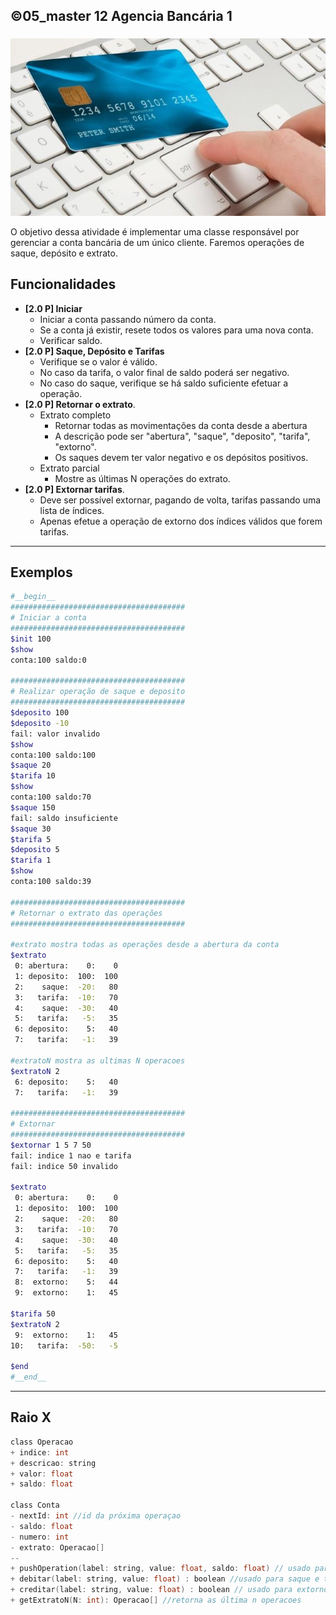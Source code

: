 ## ©05_master 12 Agencia Bancária 1
###

![](figura.jpg)


O objetivo dessa atividade é implementar uma classe responsável por gerenciar a conta bancária de um único cliente. Faremos operações de saque, depósito e extrato.

## Funcionalidades

- **[2.0 P] Iniciar**
    - Iniciar a conta passando número da conta.
    - Se a conta já existir, resete todos os valores para uma nova conta.
    - Verificar saldo.
- **[2.0 P] Saque, Depósito e Tarifas**
    - Verifique se o valor é válido.
    - No caso da tarifa, o valor final de saldo poderá ser negativo.
    - No caso do saque, verifique se há saldo suficiente efetuar a operação. 
- **[2.0 P] Retornar o extrato**.
    - Extrato completo
        - Retornar todas as movimentações da conta desde a abertura
        - A descrição pode ser "abertura", "saque", "deposito", "tarifa", "extorno".
        - Os saques devem ter valor negativo e os depósitos positivos.
    - Extrato parcial
      - Mostre as últimas N operações do extrato.
- **[2.0 P] Extornar tarifas**.
    - Deve ser possível extornar, pagando de volta, tarifas passando uma lista de índices.
    - Apenas efetue a operação de extorno dos índices válidos que forem tarifas.

***
## Exemplos

```bash
#__begin__
#######################################
# Iniciar a conta
#######################################
$init 100
$show 
conta:100 saldo:0

#######################################
# Realizar operação de saque e deposito
#######################################
$deposito 100
$deposito -10
fail: valor invalido
$show
conta:100 saldo:100
$saque 20
$tarifa 10
$show
conta:100 saldo:70
$saque 150
fail: saldo insuficiente
$saque 30
$tarifa 5
$deposito 5
$tarifa 1
$show
conta:100 saldo:39

#######################################
# Retornar o extrato das operações
#######################################

#extrato mostra todas as operações desde a abertura da conta
$extrato
 0: abertura:    0:    0
 1: deposito:  100:  100
 2:    saque:  -20:   80
 3:   tarifa:  -10:   70
 4:    saque:  -30:   40
 5:   tarifa:   -5:   35
 6: deposito:    5:   40
 7:   tarifa:   -1:   39

#extratoN mostra as ultimas N operacoes
$extratoN 2
 6: deposito:    5:   40
 7:   tarifa:   -1:   39

#######################################
# Extornar
#######################################
$extornar 1 5 7 50
fail: indice 1 nao e tarifa
fail: indice 50 invalido

$extrato
 0: abertura:    0:    0
 1: deposito:  100:  100
 2:    saque:  -20:   80
 3:   tarifa:  -10:   70
 4:    saque:  -30:   40
 5:   tarifa:   -5:   35
 6: deposito:    5:   40
 7:   tarifa:   -1:   39
 8:  extorno:    5:   44
 9:  extorno:    1:   45

$tarifa 50
$extratoN 2
 9:  extorno:    1:   45
10:   tarifa:  -50:   -5

$end
#__end__
```

***
## Raio X

````c
class Operacao
+ indice: int
+ descricao: string
+ valor: float
+ saldo: float

class Conta
- nextId: int //id da próxima operaçao
- saldo: float
- numero: int
- extrato: Operacao[]
--
+ pushOperation(label: string, value: float, saldo: float) // usado para alterar saldo e extrato
+ debitar(label: string, value: float) : boolean //usado para saque e tarifa
+ creditar(label: string, value: float) : boolean // usado para extorno e depósito
+ getExtratoN(N: int): Operacao[] //retorna as última n operacoes

````
